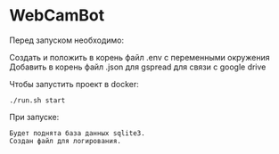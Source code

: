 # WebCamBot
Перед запуском необходимо:
  
  Создать и положить в корень файл .env с переменными окружения
  Добавить в корень файл .json для gspread для связи с google drive

Чтобы запустить проект в docker:

```./run.sh start```

При запуске:

    Будет поднята база данных sqlite3.
    Создан файл для логирования.
    

